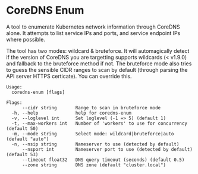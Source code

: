 # CoreDNS Enum

A tool to enumerate Kubernetes network information through CoreDNS alone. It attempts to list service IPs and ports, and service endpoint IPs where possible.

The tool has two modes: wildcard & bruteforce. It will automagically detect if the version of CoreDNS you are targetting supports wildcards (< v1.9.0) and fallback to the bruteforce method if not. The bruteforce mode also tries to guess the sensible CIDR ranges to scan by default (through parsing the API server HTTPS certicate). You can override this.


```
Usage:
  coredns-enum [flags]

Flags:
      --cidr string       Range to scan in bruteforce mode
  -h, --help              help for coredns-enum
  -v, --loglevel int      Set loglevel (-1 => 5) (default 1)
  -t, --max-workers int   Number of 'workers' to use for concurrency (default 50)
  -m, --mode string       Select mode: wildcard|bruteforce|auto (default "auto")
  -n, --nsip string       Nameserver to use (detected by default)
      --nsport int        Nameserver port to use (detected by default) (default 53)
      --timeout float32   DNS query timeout (seconds) (default 0.5)
      --zone string       DNS zone (default "cluster.local")
```
